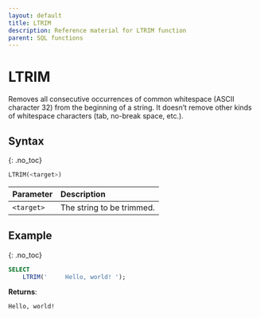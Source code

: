 ```yaml
---
layout: default
title: LTRIM
description: Reference material for LTRIM function
parent: SQL functions
---
```


# LTRIM

Removes all consecutive occurrences of common whitespace (ASCII character 32) from the beginning of a string. It doesn’t remove other kinds of whitespace characters (tab, no-break space, etc.).

## Syntax
{: .no_toc}

```sql
​​LTRIM(<target>)​​
```

| Parameter  | Description               |
| :---------- | :------------------------- |
| `<target>` | The string to be trimmed. |

## Example
{: .no_toc}

```sql
SELECT
	LTRIM('     Hello, world! ');
```

**Returns**:

```
Hello, world!
```
